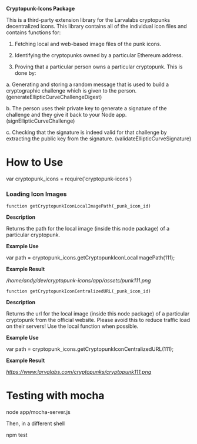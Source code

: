 

**Cryptopunk-Icons Package**

This is a third-party extension library for the Larvalabs cryptopunks decentralized icons.  This library contains all of the individual icon files and contains functions for:

 1. Fetching local and web-based image files of the punk icons.

 2. Identifying the cryptopunks owned by a particular Ethereum address.

 3. Proving that a particular person owns a particular cryptopunk.  This is done by:

  a. Generating and storing a random message that is used to build a cryptographic challenge which is given to the person. (generateEllipticCurveChallengeDigest)

  b. The person uses their private key to generate a signature of the challenge and they give it back to your Node app. (signEllipticCurveChallenge)

  c. Checking that the signature is indeed valid for that challenge by extracting the public key from the signature.   (validateEllipticCurveSignature)


# How to Use
var cryptopunk_icons = require('cryptopunk-icons')


### Loading Icon Images
```
function getCryptopunkIconLocalImagePath(_punk_icon_id)
```
**Description**

Returns the path for the local image (inside this node package) of a particular cryptopunk.

**Example Use**

var path = cryptopunk_icons.getCryptopunkIconLocalImagePath(111);

**Example Result**

 */home/andy/dev/cryptopunk-icons/app/assets/punk111.png*



```
function getCryptopunkIconCentralizedURL(_punk_icon_id)
```

**Description**

Returns the url for the local image (inside this node package) of a particular cryptopunk from the official website.  Please avoid this to reduce traffic load on their servers!  Use the local function when possible.

**Example Use**

var path = cryptopunk_icons.getCryptopunkIconCentralizedURL(111);

**Example Result**

 *https://www.larvalabs.com/cryptopunks/cryptopunk111.png*




# Testing with mocha
node app/mocha-server.js

Then, in a different shell

npm test
